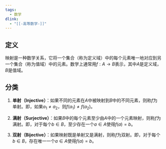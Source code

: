 ```yaml
---
tags:
  - 数学
dlink:
  - "[[-高等数学-]]"
---
```

## 定义
映射是一种数学关系，它将一个集合（称为定义域）中的每个元素唯一地对应到另一个集合（称为值域）中的元素。数学上通常用$f:A \to B$表示，其中$A$是定义域，$B$是值域。

## 分类

1. **单射（Injective）**：如果不同的元素在$A$中被映射到$B$中的不同元素，则称$f$为单射。即，如果$a_1 \neq a_2$，则$f(a_1) \neq f(a_2)$。

2. **满射（Surjective）**：如果$B$中的每个元素至少由$A$中的一个元素映射，则称$f$为满射。即，对于每个$b \in B$，至少存在一个$a \in A$使得$f(a) = b$。

3. **双射（Bijective）**：如果映射既是单射又是满射，则称$f$为双射。即，对于每个$b \in B$，存在唯一一个$a \in A$使得$f(a) = b$。

